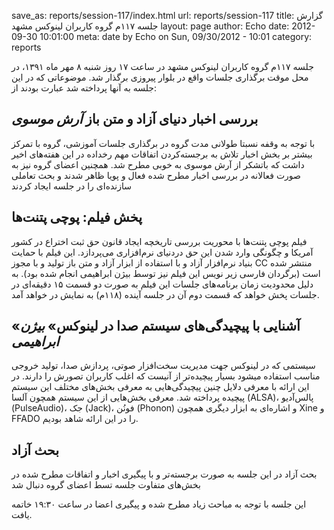 save_as: reports/session-117/index.html
url: reports/session-117
title: گزارش جلسه ۱۱۷م گروه کاربران لینوکس مشهد
layout: page
author: Echo
date: 2012-09-30 10:01:00
meta: date by Echo on Sun, 09/30/2012 - 10:01
category: reports

جلسه ۱۱۷م گروه کاربران لینوکس مشهد در ساعت ۱۷ روز شنبه ۸ مهر ماه ۱۳۹۱، در محل
موقت برگذاری جلسات واقع در بلوار پیروزی برگذار شد.
موضوعاتی که در این جلسه به آنها پرداخته شد عبارت بودند از:  


<!--more-->


## بررسی اخبار دنیای آزاد و متن باز *آرش موسوی*
با توجه به وقفه نسبتا طولانی مدت گروه در برگذاری جلسات آموزشی، گروه با تمرکز
بیشتر بر بخش اخبار تلاش به برجسته‌کردن اتفاقات مهم رخداده در این هفته‌های اخیر
داشت که باتشکر از آرش موسوی به خوبی مطرح شد. همچنین اعضای گروه نیز به صورت
فعالانه در بررسی اخبار مطرح شده فعال و پویا ظاهر شدند و بحث تعاملی سازنده‌ای
را در جلسه ایجاد کردند

## پخش فیلم: پوچی پتنت‌ها  
فیلم پوچی پتنت‌ها با محوریت بررسی تاریخچه ایجاد قانون حق ثبت اختراع در کشور
آمریکا و چگونگی وارد شدن این حق دردنیای نرم‌افزاری می‌پردازد. این فیلم با
حمایت بنیاد نرم‌افزار آزاد و با استفاده از ابزار آزاد و متن باز تولید و با
مجوز CC منتشر شده است (برگردان فارسی زیر نویس این فیلم نیز توسط بیژن ابراهیمی
انجام شده بود). به دلیل محدودیت زمان برنامه‌های جلسات این فیلم به صورت دو قسمت
۱۵ دقیقه‌ای در جلسات پخش خواهد که قسمت دوم آن در جلسه آینده (۱۱۸م) به نمایش در
خواهد آمد.

## «آشنایی با پیچیدگی‌های سیستم صدا در لینوکس» *بیژن ابراهیمی*
سیستمی که در لینوکس جهت مدیریت سخت‌افزار صوتی، پردازش صدا، تولید خروجی مناسب
استفاده میشود بسیار پیچیده‌تر از آنیست که اغلب کاربران تصورش را دارند. در این
ارائه با معرفی دلایل چنین پیچیدگی‌هایی به معرفی بخش‌های مختلف این سیستم پیچیده
پرداخته شد. معرفی بخش‌هایی از این سیستم همچون آلسا (ALSA)، پالس‌آدیو
(PulseAudio)، جک (Jack)، فونُن (Phonon) و اشاره‌ای به ابزار دیگری همچون Xine و
FFADO را در این ارائه شاهد بودیم.

## بحث آزاد
بحث آزاد در این جلسه به صورت برجسته‌تر و با پیگیری اخبار و اتفاقات مطرح شده در
بخش‌های متفاوت جلسه تسط اعضای گروه دنبال شد

این جلسه با توجه به مباحث زیاد مطرح شده و پیگیری اعضا در ساعت ۱۹:۳۰ خاتمه
یافت.
